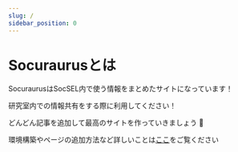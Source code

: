 ```yaml
---
slug: /
sidebar_position: 0
---
```

# Socuraurusとは

SocuraurusはSocSEL内で使う情報をまとめたサイトになっています！

研究室内での情報共有をする際に利用してください！

どんどん記事を追加して最高のサイトを作っていきましょう 💪

環境構築やページの追加方法など詳しいことは[ここ](https://socusaurus.vercel.app/category/docusaurus利用方法)をご覧ください
